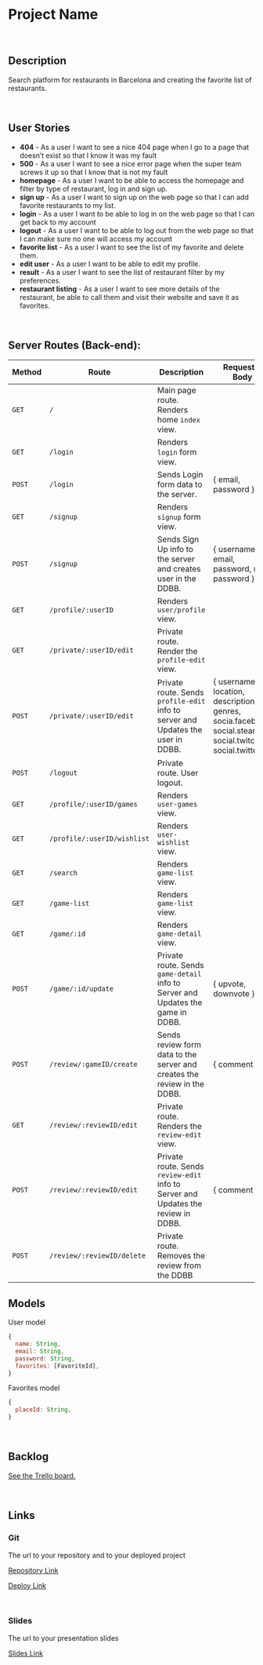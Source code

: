# Project Name

<br>



## Description

Search platform for restaurants in Barcelona and creating the favorite list of restaurants.



<br>

## User Stories

- **404** - As a user I want to see a nice 404 page when I go to a page that doesn’t exist so that I know it was my fault
- **500** - As a user I want to see a nice error page when the super team screws it up so that I know that is not my fault
- **homepage** - As a user I want to be able to access the homepage and filter by type of restaurant, log in and sign up. 
- **sign up** - As a user I want to sign up on the web page so that I can add favorite restaurants to my list.
- **login** - As a user I want to be able to log in on the web page so that I can get back to my account
- **logout** - As a user I want to be able to log out from the web page so that I can make sure no one will access my account
- **favorite list** - As a user I want to see the list of my favorite and delete them.
- **edit user** - As a user I want to be able to edit my profile.
- **result** - As a user I want to see the list of restaurant filter by my preferences.
- **restaurant listing** - As a user I want to see more details of the restaurant, be able to call them and visit their website and save it as favorites.



<br>



## Server Routes (Back-end):



| **Method** | **Route**                          | **Description**                                              | Request  - Body                                          |
| ---------- | ---------------------------------- | ------------------------------------------------------------ | -------------------------------------------------------- |
| `GET`      | `/`                                | Main page route.  Renders home `index` view.                 |                                                          |
| `GET`      | `/login`                           | Renders `login` form view.                                   |                                                          |
| `POST`     | `/login`                           | Sends Login form data to the server.                         | { email, password }                                      |
| `GET`      | `/signup`                          | Renders `signup` form view.                                  |                                                          |
| `POST`     | `/signup`                          | Sends Sign Up info to the server and creates user in the DDBB.| {  username, email, password, re-password  }             |
| `GET`      | `/profile/:userID`                 | Renders `user/profile` view.                                 |                                                          |
| `GET`      | `/private/:userID/edit`            | Private route. Render the `profile-edit` view.               |                                                          |
| `POST`     | `/private/:userID/edit`            | Private route. Sends `profile-edit` info to server and Updates the user in DDBB. |  { username, location, description, genres, socia.facebook, social.steam, social.twitch, social.twitter }                                                        |
| `POST`     | `/logout`                          | Private route. User logout.                                  |                                                          |
| `GET`      | `/profile/:userID/games`           | Renders `user-games` view.                                   |                                                          |
| `GET`      | `/profile/:userID/wishlist`        | Renders `user-wishlist` view.                                |                                                          |
| `GET`      | `/search`                          | Renders `game-list` view.                                    |                                                          |
| `GET`      | `/game-list`                       | Renders `game-list` view.                                    |                                                          |
| `GET`      | `/game/:id`                        | Renders `game-detail` view.                                  |                                                          |
| `POST`     | `/game/:id/update`                 | Private route. Sends `game-detail` info to Server and Updates the game in DDBB.| { upvote, downvote }                                                          |
| `POST`     | `/review/:gameID/create`           | Sends review form data to the server and creates the review in the DDBB.|  { comment }                                  |
| `GET`      | `/review/:reviewID/edit`           | Private route. Renders the `review-edit` view.               |                                                          |
| `POST`     | `/review/:reviewID/edit`           | Private route. Sends `review-edit` info to Server and Updates the review in DDBB.| { comment }                          |
| `POST`     | `/review/:reviewID/delete`         | Private route. Removes the review from the DDBB              |                                                          |







## Models

User model

```javascript
{
  name: String,
  email: String,
  password: String,
  favorites: [FavoriteId],
}

```



Favorites model

```javascript
{
  placeId: String,
}

```



<br>



## Backlog

[See the Trello board.](https://trello.com/b/Ni3giVKf/ironhackproject)



<br>



## Links



### Git

The url to your repository and to your deployed project

[Repository Link]()

[Deploy Link]()



<br>



### Slides

The url to your presentation slides

[Slides Link](https://docs.google.com/presentation/d/1P5FIi0vHZBUcgUtmt1M4_lLCO5dwdJ4UOgtJa4ehGfk/edit?usp=sharing)